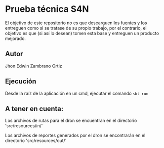 # Prueba técnica S4N

El objetivo de este repositorio no es que descarguen los fuentes y los entreguen como si se tratase de su propio trabajo,
por el contrario, el objetivo es que (si así lo desean) tomen esta base y entreguen un producto mejorado.

## Autor

Jhon Edwin Zambrano Ortiz

## Ejecución

Desde la raíz de la aplicación en un cmd, ejecutar el comando `sbt run`

## A tener en cuenta:

Los archivos de rutas para el dron se encuentran en el directorio 'src/resources/in/'

Los archivos de reportes generados por el dron se encontrarán en el directorio 'src/resources/out/'
